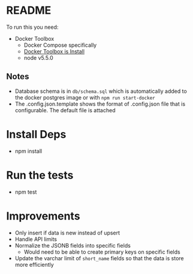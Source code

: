 # README

To run this you need:

* Docker Toolbox
  * Docker Compose specifically
  * [Docker Toolbox is Install](https://www.docker.com/products/docker-toolbox)
  * node v5.5.0

## Notes

 * Database schema is in `db/schema.sql` which is automatically added to the docker postgres image or with `npm run start-docker`
 * The .config.json.template shows the format of .config.json file that is configurable. The default file is attached

# Install Deps

* npm install

# Run the tests

* npm test

# Improvements

 * Only insert if data is new instead of upsert
 * Handle API limits
 * Normalize the JSONB fields into specific fields
   * Would need to be able to create primary keys on specific fields
 * Update the varchar limit of `short_name` fields so that the data is store more efficiently




